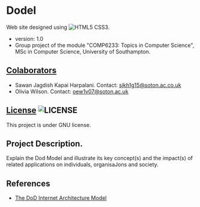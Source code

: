 Dodel
========
Web site designed using ![HTML5 CSS3](https://gun.io/static/uploads/HTML%3ACSS3.jpg).
* version: 1.0
* Group project of the module "COMP6233: Topics in Computer Science", MSc in Computer Science, University of Southampton.

## [Colaborators](https://github.com/oew1v07/DOD-model/graphs/contributors)
* Sawan Jagdish Kapai Harpalani. Contact: <sjkh1g15@soton.ac.co.uk>
* Olivia Wilson. Contact: <oew1v07@soton.ac.uk>

## [License](http://www.gnu.org/licenses/gpl-3.0.html) ![LICENSE](http://www.gnu.org/graphics/gplv3-88x31.png)
This project is under GNU license.

## Project Description.
Explain the Dod Model and illustrate its key concept(s)	and	the	impact(s) of related applications on individuals, organisaJons and society.

## References
* [The DoD Internet Architecture Model](http://citeseerx.ist.psu.edu/viewdoc/download?doi=10.1.1.88.7505&rep=rep1&type=pdf) 		